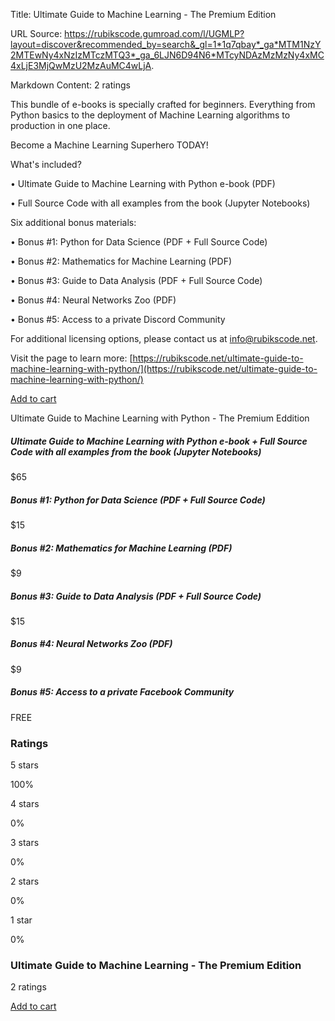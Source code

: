 Title: Ultimate Guide to Machine Learning - The Premium Edition

URL Source: https://rubikscode.gumroad.com/l/UGMLP?layout=discover&recommended_by=search&_gl=1*1q7qbay*_ga*MTM1NzY2MTEwNy4xNzIzMTczMTQ3*_ga_6LJN6D94N6*MTcyNDAzMzMzNy4xMC4xLjE3MjQwMzU2MzAuMC4wLjA.

Markdown Content:
2 ratings

This bundle of e-books is specially crafted for beginners. Everything from Python basics to the deployment of Machine Learning algorithms to production in one place.

Become a Machine Learning Superhero TODAY!

What's included?

• Ultimate Guide to Machine Learning with Python e-book (PDF)

• Full Source Code with all examples from the book (Jupyter Notebooks)

Six additional bonus materials:

• Bonus #1: Python for Data Science (PDF + Full Source Code)

• Bonus #2: Mathematics for Machine Learning (PDF)

• Bonus #3: Guide to Data Analysis (PDF + Full Source Code)

• Bonus #4: Neural Networks Zoo (PDF)

• Bonus #5: Access to a private Discord Community

For additional licensing options, please contact us at [info@rubikscode.net](mailto:info@rubikscode.net).

Visit the page to learn more: [https://rubikscode.net/ultimate-guide-to-machine-learning-with-python/](https://rubikscode.net/ultimate-guide-to-machine-learning-with-python/)

[Add to cart](https://app.gumroad.com/checkout?layout=discover&recommended_by=search&_gl=1*1q7qbay*_ga*MTM1NzY2MTEwNy4xNzIzMTczMTQ3*_ga_6LJN6D94N6*MTcyNDAzMzMzNy4xMC4xLjE3MjQwMzU2MzAuMC4wLjA.&product=Kmfdg&quantity=1)

Ultimate Guide to Machine Learning with Python - The Premium Eddition

##### Ultimate Guide to Machine Learning with Python e-book + Full Source Code with all examples from the book (Jupyter Notebooks)

$65

##### Bonus #1: Python for Data Science (PDF + Full Source Code)

$15

##### Bonus #2: Mathematics for Machine Learning (PDF)

$9

##### Bonus #3: Guide to Data Analysis (PDF + Full Source Code)

$15

##### Bonus #4: Neural Networks Zoo (PDF)

$9

##### Bonus #5: Access to a private Facebook Community

FREE

### Ratings

5 stars

100%

4 stars

0%

3 stars

0%

2 stars

0%

1 star

0%

### Ultimate Guide to Machine Learning - The Premium Edition

2 ratings

[Add to cart](https://app.gumroad.com/checkout?layout=discover&recommended_by=search&_gl=1*1q7qbay*_ga*MTM1NzY2MTEwNy4xNzIzMTczMTQ3*_ga_6LJN6D94N6*MTcyNDAzMzMzNy4xMC4xLjE3MjQwMzU2MzAuMC4wLjA.&product=Kmfdg&quantity=1)